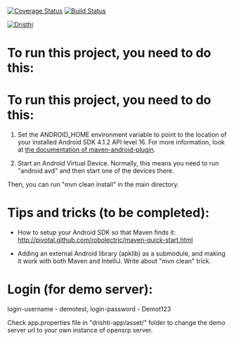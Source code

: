 [![Coverage Status](https://coveralls.io/repos/github/OpenSRP/opensrp-client/badge.svg?branch=master)](https://coveralls.io/github/OpenSRP/opensrp-client?branch=master) [![Build Status](https://travis-ci.org/OpenSRP/opensrp-client.svg?branch=master)](https://travis-ci.org/OpenSRP/opensrp-client)

[![Dristhi](opensrp-app/res/drawable-mdpi/login_logo.png)](https://smartregister.atlassian.net/wiki/dashboard.action)

To run this project, you need to do this:
========================================

To run this project, you need to do this:
========================================

1. Set the ANDROID\_HOME environment variable to point to the location of your installed Android SDK 4.1.2 API level 16. For more information, look at [the documentation of maven-android-plugin](http://code.google.com/p/maven-android-plugin/wiki/GettingStarted).

2. Start an Android Virtual Device. Normally, this means you need to run "android avd" and then start one of the devices there.

Then, you can run "mvn clean install" in the main directory.

Tips and tricks (to be completed):
=================================

* How to setup your Android SDK so that Maven finds it: http://pivotal.github.com/robolectric/maven-quick-start.html

* Adding an external Android library (apklib) as a submodule, and making it work with both Maven and IntelliJ. Write about "mvn clean" trick.

Login (for demo server):
=================================
login-username - demotest,
login-password - Demot123

Check app.properties file in "drishti-app/asset/" folder to change the demo server url to your own instance of opensrp server.
